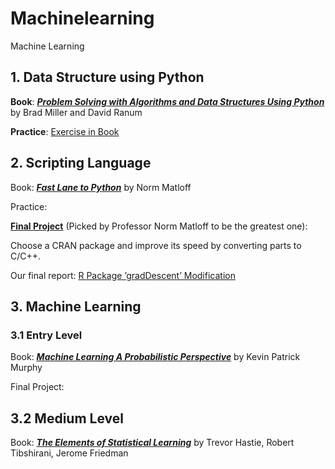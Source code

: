 # Machinelearning
Machine Learning

## 1. Data Structure using Python

**Book**: _**[Problem Solving with Algorithms and Data Structures Using Python](https://runestone.academy/runestone/books/published/pythonds/index.html)**_ by Brad Miller and David Ranum

**Practice**: [Exercise in Book](\Data_Structures\Practices.md)


## 2. Scripting Language

Book: _**[Fast Lane to Python](http://heather.cs.ucdavis.edu/~matloff/145/FastLanePythonW2018.pdf)**_ by Norm Matloff

Practice:

**[Final Project](https://twitter.com/matloff/status/1109900215094435843)** (Picked by Professor Norm Matloff to be the greatest one):

Choose a CRAN package and improve its speed by converting parts to C/C++.

Our final report: [R Package ’gradDescent’ Modification](http://heather.cs.ucdavis.edu/~matloff/145/JiLiuLiPengProject.pdf)


## 3. Machine Learning
### 3.1 Entry Level
Book: _**[Machine Learning A Probabilistic Perspective](https://www.cs.ubc.ca/~murphyk/MLbook/)**_ by Kevin Patrick Murphy

Final Project:

## 3.2 Medium Level
Book: _**[The Elements of  Statistical Learning](https://web.stanford.edu/~hastie/ElemStatLearn/)**_ by Trevor Hastie, Robert Tibshirani, Jerome Friedman
